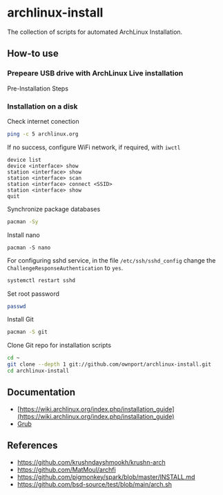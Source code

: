 # archlinux-install

The collection of scripts for automated ArchLinux Installation.

## How-to use

### Prepeare USB drive with ArchLinux Live installation

Pre-Installation Steps

### Installation on a disk

Check internet conection
```bash
ping -c 5 archlinux.org
```
If no success, configure WiFi network, if required, with  `iwctl`

```
device list
device <interface> show
station <interface> show
station <interface> scan
station <interface> connect <SSID>
station <interface> show
quit
```

Synchronize package databases
```bash
pacman -Sy
```
Install nano
```
pacman -S nano
```

For configuring sshd service, in the file `/etc/ssh/sshd_config` change the `ChallengeResponseAuthentication` to `yes`.
```sh
systemctl restart sshd
```

Set root password
```sh
passwd
```

Install Git
```bash
pacman -S git
```

Clone Git repo for installation scripts
```bash
cd ~
git clone --depth 1 git://github.com/ownport/archlinux-install.git
cd archlinux-install
```

## Documentation

- [https://wiki.archlinux.org/index.php/installation_guide](https://wiki.archlinux.org/index.php/installation_guide)
- [Grub](https://wiki.archlinux.org/index.php/GRUB)

## References

- https://github.com/krushndayshmookh/krushn-arch
- https://github.com/MatMoul/archfi
- https://github.com/pigmonkey/spark/blob/master/INSTALL.md
- https://github.com/bsd-source/test/blob/main/arch.sh

